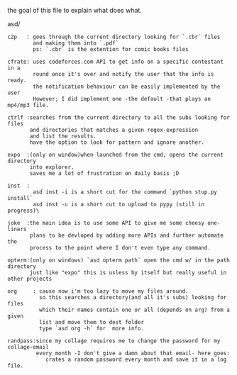 the goal of this file to explain what does what.

asd/

    c2p   : goes through the current directory looking for `.cbr` files
            and making them into `.pdf`
            ps: `.cbr` is the extention for comic books files

    cfrate: uses codeforces.com API to get info on a specific contestant in a
            round once it's over and notify the user that the info is ready.
            the notification behaviour can be easily implemented by the user
            However; I did implement one -the default -that plays an mp4/mp3 file.

    ctrlf :searches from the current directory to all the subs looking for files
           and directories that matches a given regex-expression
           and list the results.
           have the option to look for pattern and ignore another.

    expo  :(only on window)when launched from the cmd, opens the current directory
           into explorer.
           saves me a lot of frustration on daily basis ;D

    inst  :
            asd inst -i is a short cut for the command `python stup.py install`
            asd inst -u is a short cut to upload to pypy (still in progress)\

    joke  :the main idea is to use some API to give me some cheesy one-liners
           plans to be devloped by adding more APIs and further automate the
           process to the point where I don't even type any command.

    opterm:(only on windows) `asd opterm path` open the cmd w/ in the path directory
           just like "expo" this is usless by itself but really useful in other projects
    
    org     : cause now i'm too lazy to move my files around.
              so this searches a directory(and all it's subs) looking for files
              which their names contain one or all (depends on arg) from a given
              list and move them to dest folder
              type `asd org -h` for  more info.

    randpass:since my collage requires me to change the password for my collage-email
             every month -I don't give a damn about that email- here goes:
                crates a random password every month and save it in a log file.


